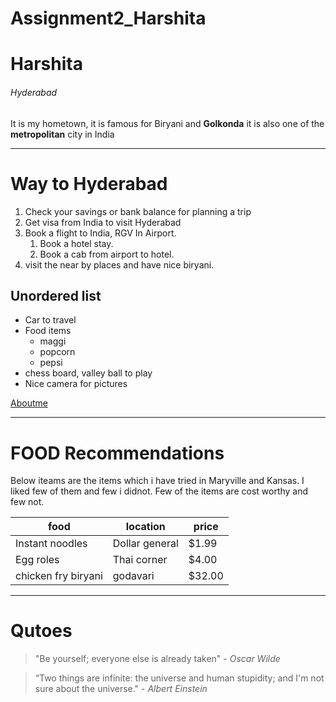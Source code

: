 # Assignment2_Harshita
# Harshita
###### Hyderabad 

It is my hometown, it is famous for Biryani and **Golkonda** it is also one of the **metropolitan** city in India

--------
# Way to Hyderabad

1. Check your savings or bank balance for planning a trip
2. Get visa from India to visit Hyderabad
3. Book a flight to India, RGV In Airport.
    1. Book a hotel stay.
    2. Book a cab from airport to hotel.
4. visit the near by places and have nice biryani. 


## Unordered list

* Car to travel
* Food items
    * maggi
    * popcorn
    * pepsi
* chess board, valley ball to play
* Nice camera for pictures

[Aboutme](https://github.com/HarshitaGITHB/Assignment2_Harshita/blob/main/AboutMe.md)

--------

# FOOD Recommendations

Below iteams are the items which i have tried in Maryville and Kansas. I liked few of them and few i didnot. Few of the items are cost worthy and few not. 

|  food               |   location     |   price   |
|---------------------|--------------- |-----------|
| Instant noodles     | Dollar general |   $1.99   |
| Egg roles           |  Thai corner   |   $4.00   |
| chicken fry biryani |   godavari     |  $32.00   |

-------------
# Qutoes

> "Be yourself; everyone else is already taken" - *Oscar Wilde*

> “Two things are infinite: the universe and human stupidity; and I'm not sure about the universe." - *Albert Einstein*